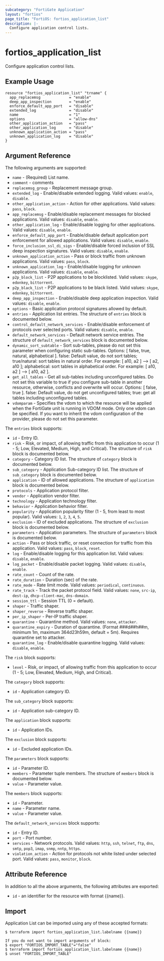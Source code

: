 ```yaml
---
subcategory: "FortiGate Application"
layout: "fortios"
page_title: "FortiOS: fortios_application_list"
description: |-
  Configure application control lists.
---
```


# fortios_application_list
Configure application control lists.

## Example Usage

```hcl
resource "fortios_application_list" "trname" {
  app_replacemsg             = "enable"
  deep_app_inspection        = "enable"
  enforce_default_app_port   = "disable"
  extended_log               = "disable"
  name                       = "1"
  options                    = "allow-dns"
  other_application_action   = "pass"
  other_application_log      = "disable"
  unknown_application_action = "pass"
  unknown_application_log    = "disable"
}
```

## Argument Reference

The following arguments are supported:

* `name` - (Required) List name.
* `comment` - comments
* `replacemsg_group` - Replacement message group.
* `extended_log` - Enable/disable extended logging. Valid values: `enable`, `disable`.
* `other_application_action` - Action for other applications. Valid values: `pass`, `block`.
* `app_replacemsg` - Enable/disable replacement messages for blocked applications. Valid values: `disable`, `enable`.
* `other_application_log` - Enable/disable logging for other applications. Valid values: `disable`, `enable`.
* `enforce_default_app_port` - Enable/disable default application port enforcement for allowed applications. Valid values: `disable`, `enable`.
* `force_inclusion_ssl_di_sigs` - Enable/disable forced inclusion of SSL deep inspection signatures. Valid values: `disable`, `enable`.
* `unknown_application_action` - Pass or block traffic from unknown applications. Valid values: `pass`, `block`.
* `unknown_application_log` - Enable/disable logging for unknown applications. Valid values: `disable`, `enable`.
* `p2p_block_list` - P2P applications to be blocklisted. Valid values: `skype`, `edonkey`, `bittorrent`.
* `p2p_black_list` - P2P applications to be black listed. Valid values: `skype`, `edonkey`, `bittorrent`.
* `deep_app_inspection` - Enable/disable deep application inspection. Valid values: `disable`, `enable`.
* `options` - Basic application protocol signatures allowed by default.
* `entries` - Application list entries. The structure of `entries` block is documented below.
* `control_default_network_services` - Enable/disable enforcement of protocols over selected ports. Valid values: `disable`, `enable`.
* `default_network_services` - Default network service entries. The structure of `default_network_services` block is documented below.
* `dynamic_sort_subtable` - Sort sub-tables, please do not set this parameter when configuring static sub-tables. Options: [ false, true, natural, alphabetical ]. false: Default value, do not sort tables; true/natural: sort tables in natural order. For example: [ a10, a2 ] --> [ a2, a10 ]; alphabetical: sort tables in alphabetical order. For example: [ a10, a2 ] --> [ a10, a2 ].
* `get_all_tables` - Get all sub-tables including unconfigured tables. Do not set this variable to true if you configure sub-table in another resource, otherwise, conflicts and overwrite will occur. Options: [ false, true ]. false: Default value, do not get unconfigured tables; true: get all tables including unconfigured tables. 
* `vdomparam` - Specifies the vdom to which the resource will be applied when the FortiGate unit is running in VDOM mode. Only one vdom can be specified. If you want to inherit the vdom configuration of the provider, please do not set this parameter.

The `entries` block supports:

* `id` - Entry ID.
* `risk` - Risk, or impact, of allowing traffic from this application to occur (1 - 5; Low, Elevated, Medium, High, and Critical). The structure of `risk` block is documented below.
* `category` - Category ID list. The structure of `category` block is documented below.
* `sub_category` - Application Sub-category ID list. The structure of `sub_category` block is documented below.
* `application` - ID of allowed applications. The structure of `application` block is documented below.
* `protocols` - Application protocol filter.
* `vendor` - Application vendor filter.
* `technology` - Application technology filter.
* `behavior` - Application behavior filter.
* `popularity` - Application popularity filter (1 - 5, from least to most popular). Valid values: `1`, `2`, `3`, `4`, `5`.
* `exclusion` - ID of excluded applications. The structure of `exclusion` block is documented below.
* `parameters` - Application parameters. The structure of `parameters` block is documented below.
* `action` - Pass or block traffic, or reset connection for traffic from this application. Valid values: `pass`, `block`, `reset`.
* `log` - Enable/disable logging for this application list. Valid values: `disable`, `enable`.
* `log_packet` - Enable/disable packet logging. Valid values: `disable`, `enable`.
* `rate_count` - Count of the rate.
* `rate_duration` - Duration (sec) of the rate.
* `rate_mode` - Rate limit mode. Valid values: `periodical`, `continuous`.
* `rate_track` - Track the packet protocol field. Valid values: `none`, `src-ip`, `dest-ip`, `dhcp-client-mac`, `dns-domain`.
* `session_ttl` - Session TTL (0 = default).
* `shaper` - Traffic shaper.
* `shaper_reverse` - Reverse traffic shaper.
* `per_ip_shaper` - Per-IP traffic shaper.
* `quarantine` - Quarantine method. Valid values: `none`, `attacker`.
* `quarantine_expiry` - Duration of quarantine. (Format ###d##h##m, minimum 1m, maximum 364d23h59m, default = 5m). Requires quarantine set to attacker.
* `quarantine_log` - Enable/disable quarantine logging. Valid values: `disable`, `enable`.

The `risk` block supports:

* `level` - Risk, or impact, of allowing traffic from this application to occur (1 - 5; Low, Elevated, Medium, High, and Critical).

The `category` block supports:

* `id` - Application category ID.

The `sub_category` block supports:

* `id` - Application sub-category ID.

The `application` block supports:

* `id` - Application IDs.

The `exclusion` block supports:

* `id` - Excluded application IDs.

The `parameters` block supports:

* `id` - Parameter ID.
* `members` - Parameter tuple members. The structure of `members` block is documented below.
* `value` - Parameter value.

The `members` block supports:

* `id` - Parameter.
* `name` - Parameter name.
* `value` - Parameter value.

The `default_network_services` block supports:

* `id` - Entry ID.
* `port` - Port number.
* `services` - Network protocols. Valid values: `http`, `ssh`, `telnet`, `ftp`, `dns`, `smtp`, `pop3`, `imap`, `snmp`, `nntp`, `https`.
* `violation_action` - Action for protocols not white listed under selected port. Valid values: `pass`, `monitor`, `block`.


## Attribute Reference

In addition to all the above arguments, the following attributes are exported:
* `id` - an identifier for the resource with format {{name}}.

## Import

Application List can be imported using any of these accepted formats:
```
$ terraform import fortios_application_list.labelname {{name}}

If you do not want to import arguments of block:
$ export "FORTIOS_IMPORT_TABLE"="false"
$ terraform import fortios_application_list.labelname {{name}}
$ unset "FORTIOS_IMPORT_TABLE"
```

